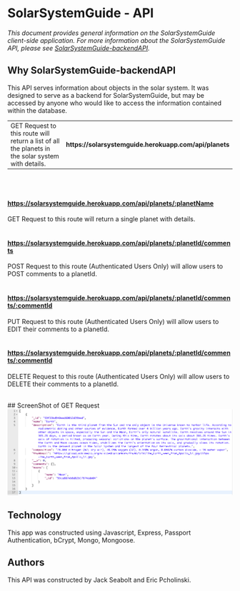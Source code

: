 # SolarSystemGuide - API

<p><em>This document provides general information on the SolarSystemGuide client-side application.  For more information about the SolarSystemGuide API, please see <a href="https://github.com/jackseabolt/SolarSystemGuide/blob/master/README.md">SolarSystemGuide-backendAPI</a>.</em></p>

Why SolarSystemGuide-backendAPI
-------------
This API serves information about objects in the solar system. It was designed to serve as a backend for SolarSystemGuide, but may be accessed by anyone who would like to access the information contained within the database. 

<table layout="fixed">
  <tr>
    <td width="55%">
      GET Request to this route will return a list of all the planets in the solar system with details.
    </td>
    <td width = "40%">
       <h4> https://solarsystemguide.herokuapp.com/api/planets</h4>
    </td>
  </tr>
  <!-- <tr>
    <td>
      <p>When a new patron arrives, the server includes simple, additional information required for the ongoing bac calculation.          </p>
    </td>
    <td>
      <img src="/img/buzz-kill-addpatron.png" max-height="240px" witdh="auto">
    </td>
  </tr>
  <tr>
    <td>
      <p>The large numbers and color coding make the patron tile easy to understand.  Additionl information available includes seat location, time of stay, and a graphic representation of drink purchases.</p>
    </td>
    <td>
      <img src="/img/buzz-kill-patrondet.png" max-height="240px" witdh="auto">
    </td>
  </tr>
  <tr>
    <td>
      <p>And if someone goes too far, help is a click away.</p>
    </td>
    <td>
      <img src="/img/buzz-kill-patronemergency.png" max-height="240px" witdh="auto">
    </td>
  </tr> -->
</table>




 
<br><br>

#### https://solarsystemguide.herokuapp.com/api/planets/:planetName
GET Request to this route will return a single planet with details.
<br><br>

#### https://solarsystemguide.herokuapp.com/api/planets/:planetId/comments
POST Request to this route (Authenticated Users Only) will allow users to POST comments to a planetId. 
<br><br>

#### https://solarsystemguide.herokuapp.com/api/planets/:planetId/comments/:commentId
PUT Request to this route (Authenticated Users Only) will allow users to EDIT their comments to a planetId. 
<br><br>

#### https://solarsystemguide.herokuapp.com/api/planets/:planetId/comments/:commentId
DELETE Request to this route (Authenticated Users Only) will allow users to DELETE their comments to a planetId. 

<br />
## ScreenShot of GET Request
<img src="./ScreenShot.png">

<h2>Technology</h2>
This app was constructed using Javascript, Express, Passport Authentication, bCrypt, Mongo, Mongoose.

<h2>Authors</h2>
This API was constructed by Jack Seabolt and Eric Pcholinski.
